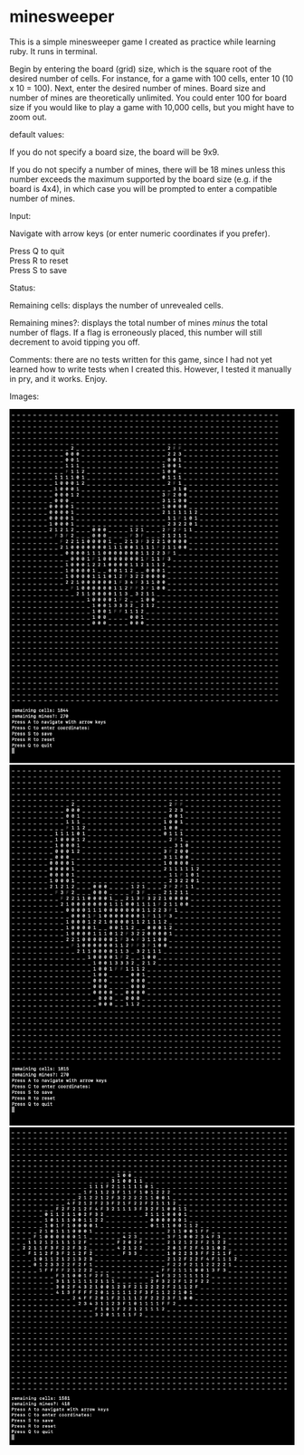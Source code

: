 # minesweeper

This is a simple minesweeper game I created as practice while learning ruby. It runs in terminal. 

Begin by entering the board (grid) size, which is the square root of the desired number of cells. For instance, for a game with 100 cells, enter 10 (10 x 10 = 100). Next, enter the desired number of mines. Board size and number of mines are theoretically unlimited. You could enter 100 for board size if you would like to play a game with 10,000 cells, but you might have to zoom out. 

default values:

If you do not specify a board size, the board will be 9x9. 

If you do not specify a number of mines, there will be 18 mines unless this number exceeds the maximum supported by the board size (e.g. if the board is 4x4), in which case you will be prompted to enter a compatible number of mines. 

Input:

Navigate with arrow keys (or enter numeric coordinates if you prefer).

Press Q to quit<br/>
Press R to reset<br/>
Press S to save

Status:

Remaining cells: displays the number of unrevealed cells.

Remaining mines?: displays the total number of mines *minus* the total number of flags. If a flag is erroneously placed, this number will still decrement to avoid tipping you off. 

Comments: there are no tests written for this game, since I had not yet learned how to write tests when I created this. However, I tested it manually in pry, and it works. Enjoy.

Images:

<img src="./images/minesweeper1.jpg" width="550">
<img src="./images/minesweeper2.jpg" width="550">
<img src="./images/minesweeper3.jpg" width="550">



